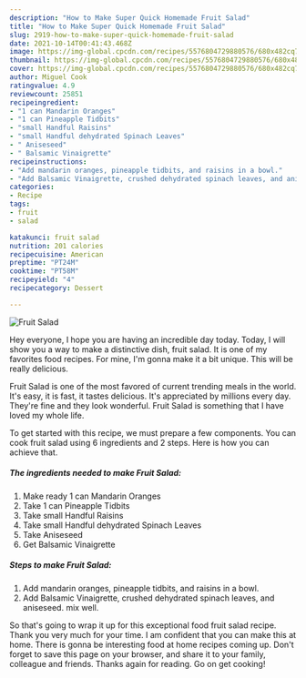```yaml
---
description: "How to Make Super Quick Homemade Fruit Salad"
title: "How to Make Super Quick Homemade Fruit Salad"
slug: 2919-how-to-make-super-quick-homemade-fruit-salad
date: 2021-10-14T00:41:43.468Z
image: https://img-global.cpcdn.com/recipes/5576804729880576/680x482cq70/fruit-salad-recipe-main-photo.jpg
thumbnail: https://img-global.cpcdn.com/recipes/5576804729880576/680x482cq70/fruit-salad-recipe-main-photo.jpg
cover: https://img-global.cpcdn.com/recipes/5576804729880576/680x482cq70/fruit-salad-recipe-main-photo.jpg
author: Miguel Cook
ratingvalue: 4.9
reviewcount: 25851
recipeingredient:
- "1 can Mandarin Oranges"
- "1 can Pineapple Tidbits"
- "small Handful Raisins"
- "small Handful dehydrated Spinach Leaves"
- " Aniseseed"
- " Balsamic Vinaigrette"
recipeinstructions:
- "Add mandarin oranges, pineapple tidbits, and raisins in a bowl."
- "Add Balsamic Vinaigrette, crushed dehydrated spinach leaves, and aniseseed.  mix well."
categories:
- Recipe
tags:
- fruit
- salad

katakunci: fruit salad 
nutrition: 201 calories
recipecuisine: American
preptime: "PT24M"
cooktime: "PT58M"
recipeyield: "4"
recipecategory: Dessert

---
```



![Fruit Salad](https://img-global.cpcdn.com/recipes/5576804729880576/680x482cq70/fruit-salad-recipe-main-photo.jpg)

Hey everyone, I hope you are having an incredible day today. Today, I will show you a way to make a distinctive dish, fruit salad. It is one of my favorites food recipes. For mine, I'm gonna make it a bit unique. This will be really delicious.



Fruit Salad is one of the most favored of current trending meals in the world. It's easy, it is fast, it tastes delicious. It's appreciated by millions every day. They're fine and they look wonderful. Fruit Salad is something that I have loved my whole life.


To get started with this recipe, we must prepare a few components. You can cook fruit salad using 6 ingredients and 2 steps. Here is how you can achieve that.

<!--inarticleads1-->

##### The ingredients needed to make Fruit Salad:

1. Make ready 1 can Mandarin Oranges
1. Take 1 can Pineapple Tidbits
1. Take small Handful Raisins
1. Take small Handful dehydrated Spinach Leaves
1. Take  Aniseseed
1. Get  Balsamic Vinaigrette




<!--inarticleads2-->

##### Steps to make Fruit Salad:

1. Add mandarin oranges, pineapple tidbits, and raisins in a bowl.
1. Add Balsamic Vinaigrette, crushed dehydrated spinach leaves, and aniseseed.  mix well.




So that's going to wrap it up for this exceptional food fruit salad recipe. Thank you very much for your time. I am confident that you can make this at home. There is gonna be interesting food at home recipes coming up. Don't forget to save this page on your browser, and share it to your family, colleague and friends. Thanks again for reading. Go on get cooking!
